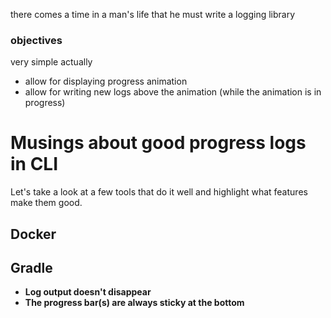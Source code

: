 there comes a time in a man's life that he must write a logging library

### objectives

very simple actually

- allow for displaying progress animation
- allow for writing new logs above the animation (while the animation is in progress)

# Musings about good progress logs in CLI

Let's take a look at a few tools that do it well and highlight what features
make them good.

## Docker



## Gradle

- **Log output doesn't disappear**
- **The progress bar(s) are always sticky at the bottom**
